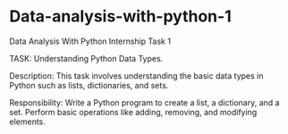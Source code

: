 # Data-analysis-with-python-1
Data Analysis With Python Internship Task 1

TASK: Understanding Python Data Types.

Description:
This task involves understanding the basic data
types in Python such as lists, dictionaries, and
sets.

Responsibility:
Write a Python program to create a list, a
dictionary, and a set. Perform basic operations
like adding, removing, and modifying
elements.

